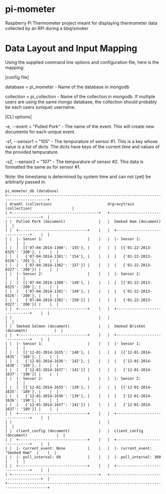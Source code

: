 pi-mometer
==========

Raspberry Pi Thermometer project meant for displaying thermometer data collected by an RPi during a bbq/smoker

Data Layout and Input Mapping
=============================
Using the supplied command line options and configuration file, here is the mapping:

[config file]

database = pi_mometer - Name of the database in mongodb

collection = pi_collection - Name of the collection in mongodb. If multiple users are using the same mongo database, the collection should probably be each users (unique) username.

[CLI options]

-e, --event = "Pulled Pork" - The name of the event. This will create new documents for each unique event.

-s1, --sensor1 = "105" - The tempurature of sensor #1. This is a key whose value is a list of dicts. The dicts have keys of the current time and values of the provided tempurature.

-s2, --sensor2 =  "107" - The tempurature of sensor #2. This data is formatted the same as for sensor #1.

Note: the timestamp is determined by system time and can not (yet) be arbitrarly passed in.

```
pi_mometer_db (database)
+----------------------------------------------------------------------------------------+
| drwahl (collection)                         drgravytrain (collection)                  |
| +---------------------------------------+   +---------------------------------------+  |
| |  Pulled Pork (document)               |   |  Smoked Ham (document)                |  |
| |  +-------------------------------+    |   |  +-------------------------------+    |  |
| |  |- Sensor 1:                    |    |   |  |- Sensor 1:                    |    |  |
| |  |  [{'07-04-2014-1300': '155'}, |    |   |  |  [{'01-22-2013-0325': '200'}, |    |  |
| |  |   {'07-04-2014-1301': '154'}, |    |   |  |   {'01-22-2013-0326': '201'}, |    |  |
| |  |   {'07-04-2014-1302': '157'}] |    |   |  |   {'01-22-2013-0327': '200'}] |    |  |
| |  |- Sensor 2:                    |    |   |  |- Sensor 2:                    |    |  |
| |  |  [{'07-04-2014-1300': '149'}, |    |   |  |  [{'01-22-2013-0325': '200'}, |    |  |
| |  |   {'07-04-2014-1301': '149'}, |    |   |  |   {'01-22-2013-0326': '200'}, |    |  |
| |  |   {'07-04-2014-1302': '150'}] |    |   |  |   {'01-22-2013-0327': '200'}] |    |  |
| |  +-------------------------------+    |   |  +-------------------------------+    |  |
| |                                       |   |                                       |  |
| |  Smoked Salmon (document)             |   |  Smoked Brisket (document)            |  |
| |  +-------------------------------+    |   |  +-------------------------------+    |  |
| |  |- Sensor 1:                    |    |   |  |- Sensor 1:                    |    |  |
| |  |  [{'12-01-2014-1635': '140'}, |    |   |  |  [{'12-01-2014-1635': '188'}, |    |  |
| |  |   {'12-01-2014-1636': '142'}, |    |   |  |   {'12-01-2014-1636': '189'}, |    |  |
| |  |   {'12-01-2014-1637': '141'}] |    |   |  |   {'12-01-2014-1637': '190'}] |    |  |
| |  |- Sensor 2:                    |    |   |  |- Sensor 2:                    |    |  |
| |  |  [{'12-01-2014-1635': '139'}, |    |   |  |  [{'12-01-2014-1635': '189'}, |    |  |
| |  |   {'12-01-2014-1636': '139'}, |    |   |  |   {'12-01-2014-1636': '190'}, |    |  |
| |  |   {'12-01-2014-1637': '142'}] |    |   |  |   {'12-01-2014-1637': '189'}] |    |  |
| |  +-------------------------------+    |   |  +-------------------------------+    |  |
| |                                       |   |                                       |  |
| |  client_config (document)             |   |  client_config (document)             |  |
| |  +-------------------------------+    |   |  +-------------------------------+    |  |
| |  |- current_event: None          |    |   |  |- current_event: "Smoked Ham"  |    |  |
| |  |- poll_interval: 60            |    |   |  |- poll_interval: 300           |    |  |
| |  +-------------------------------+    |   |  +-------------------------------+    |  |
| +---------------------------------------+   +---------------------------------------+  |
+----------------------------------------------------------------------------------------+
```
